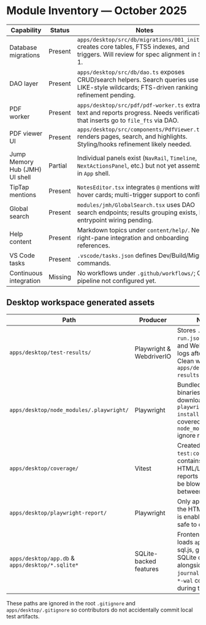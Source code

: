 # Module Inventory — October 2025

| Capability | Status | Notes |
| --- | --- | --- |
| Database migrations | Present | `apps/desktop/src/db/migrations/001_init.sql` creates core tables, FTS5 indexes, and triggers. Will review for spec alignment in Step 1. |
| DAO layer | Present | `apps/desktop/src/db/dao.ts` exposes CRUD/search helpers. Search queries use LIKE-style wildcards; FTS-driven ranking refinement pending. |
| PDF worker | Present | `apps/desktop/src/pdf/pdf-worker.ts` extracts text and reports progress. Needs verification that inserts go to `file_fts` via DAO. |
| PDF viewer UI | Present | `apps/desktop/src/components/PdfViewer.tsx` renders pages, search, and highlights. Styling/hooks refinement likely needed. |
| Jump Memory Hub (JMH) UI shell | Partial | Individual panels exist (`NavRail`, `Timeline`, `NextActionsPanel`, etc.) but not yet assembled in `App` shell. |
| TipTap mentions | Present | `NotesEditor.tsx` integrates `@` mentions with hover cards; multi-trigger support to confirm. |
| Global search | Present | `modules/jmh/GlobalSearch.tsx` uses DAO search endpoints; results grouping exists, but entrypoint wiring pending. |
| Help content | Present | Markdown topics under `content/help/`. Need right-pane integration and onboarding references. |
| VS Code tasks | Present | `.vscode/tasks.json` defines Dev/Build/Migrate commands. |
| Continuous integration | Missing | No workflows under `.github/workflows/`; CI pipeline not configured yet. |

## Desktop workspace generated assets

| Path | Producer | Notes |
| --- | --- | --- |
| `apps/desktop/test-results/` | Playwright & WebdriverIO | Stores `.last-run.json`, traces, and WebdriverIO logs after UI runs. Clean with `rm -rf apps/desktop/test-results`. |
| `apps/desktop/node_modules/.playwright/` | Playwright | Bundled browser binaries downloaded by `npx playwright install`; already covered by the `node_modules/` ignore rule. |
| `apps/desktop/coverage/` | Vitest | Created by `npm run test:coverage`; contains HTML/LCOV reports and should be blown away between runs. |
| `apps/desktop/playwright-report/` | Playwright | Only appears when the HTML reporter is enabled locally; safe to delete. |
| `apps/desktop/app.db` & `apps/desktop/*.sqlite*` | SQLite-backed features | Frontend DAO loads `app.db` via sql.js, generating SQLite cache files alongside `*-journal`, `*-shm`, and `*-wal` companions during tests. |

These paths are ignored in the root `.gitignore` and `apps/desktop/.gitignore` so contributors do not accidentally commit local test artifacts.
